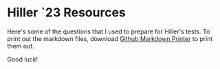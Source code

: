  # Hiller `23 Resources

Here's some of the questions that I used to prepare for Hiller's tests. To print out the markdown files, download [Github Markdown Printer](https://chrome.google.com/webstore/detail/github-markdown-printer/fehpdlpmcegfpbkgcnaleindodeegapk) to print them out.

Good luck! 